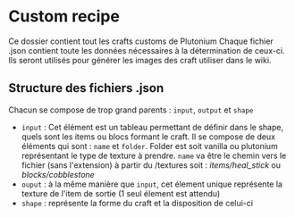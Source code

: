 # Custom recipe
Ce dossier contient tout les crafts customs de Plutonium
Chaque fichier .json contient toute les données nécessaires à la détermination de ceux-ci. Ils seront utilisés pour générer les images des craft utiliser dans le wiki.

## Structure des fichiers .json
Chacun se compose de trop grand parents : ``input``, ``output`` et ``shape``
* ``input`` : Cet élément est un tableau permettant de définir dans le shape, quels sont les items ou blocs formant le craft. Il se compose de deux éléments qui sont : ``name`` et ``folder``. Folder est soit vanilla ou plutonium représentant le type de texture à prendre. ``name`` va être le chemin vers le fichier (sans l'extension) à partir du /textures soit : *items/heal_stick* ou *blocks/cobblestone*
* ``ouput`` : à la même manière que ``input``, cet élement unique représente la texture de l'item de sortie (1 seul élement est attendu)
* ``shape`` : représente la forme du craft et la disposition de celui-ci
